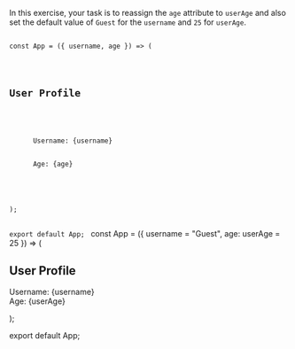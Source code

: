 In this exercise, your task is to reassign the `age` attribute to `userAge` and also set the default value of `Guest` for the `username` and `25` for `userAge`.

<codeblock language="reactjs" type="exercise" testMode="fixedInput">
<code>
const App = ({ username, age }) => (
  <div>
    <h2>User Profile</h2>
    <p>
      Username: {username}
      <br />
      Age: {age}
    </p>
  </div>
);

export default App;
</code>
<solution>
const App = ({ username = "Guest", age: userAge = 25 }) => (
  <div>
    <h2>User Profile</h2>
    <p>
      Username: {username}
      <br />
      Age: {userAge}
    </p>
  </div>
);

export default App;
</solution>
</codeblock>
